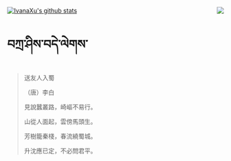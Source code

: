 [![IvanaXu's github stats](https://github-readme-stats.vercel.app/api?username=IvanaXu&show_icons=true&theme=vue-dark)](https://github.com/anuraghazra/github-readme-stats)
<img align="right" src="https://github-readme-stats.vercel.app/api/top-langs/?username=IvanaXu&langs_count=3&theme=graywhite" />
# བཀྲ་ཤིས་བདེ་ལེགས་
> 送友人入蜀
> 
> （唐）李白
> 
> 見說蠶叢路，崎嶇不易行。
> 
> 山從人面起，雲傍馬頭生。
> 
> 芳樹籠秦棧，春流繞蜀城。
> 
> 升沈應已定，不必問君平。
>